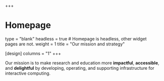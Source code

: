 +++
# Homepage
type = "blank"
headless = true  # Homepage is headless, other widget pages are not.
weight = 1
title = "Our mission and strategy"

[design]
  columns = "1"
+++

Our mission is to make research and education more **impactful**, **accessible**, and **delightful** by developing, operating, and supporting infrastructure for interactive computing.
